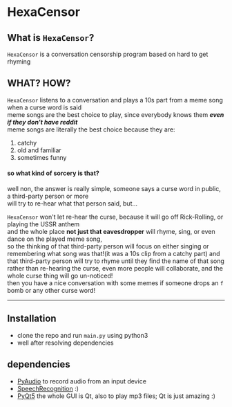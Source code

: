 # HexaCensor

## What is `HexaCensor`?

`HexaCensor` is a conversation censorship program based on hard to get rhyming

## WHAT? HOW?

`HexaCensor` listens to a conversation and plays a 10s part from a meme song when a curse word is said\
meme songs are the best choice to play, since everybody knows them ***even if they don't have reddit***\
meme songs are literally the best choice because they are:

1. catchy
2. old and familiar
3. sometimes funny

#### so what kind of sorcery is that?

well non, the answer is really simple, someone says a curse word in public, a third-party person or more\
will try to re-hear what that person said, but...
<br>

`HexaCensor` won't let re-hear the curse, because it will go off Rick-Rolling, or playing the USSR anthem\
and the whole place **not just that eavesdropper** will rhyme, sing, or even dance on the played meme song,\
so the thinking of that third-party person will focus on either singing or\
remembering what song was that!(it was a 10s clip from a catchy part) and that third-party person will try to rhyme
until they find the name of that song\
rather than re-hearing the curse, even more people will collaborate, and the whole curse thing will go un-noticed!\
then you have a nice conversation with some memes if someone drops an `f` bomb or any other curse word!

---

## Installation

- clone the repo and run `main.py` using python3
- well after resolving dependencies

## dependencies

- [PyAudio](https://pypi.org/project/PyAudio/) to record audio from an input device
- [SpeechRecognition](https://pypi.org/project/SpeechRecognition/) :)
- [PyQt5](https://pypi.org/project/PyQt5/) the whole GUI is Qt, also to play mp3 files; Qt is just amazing :)